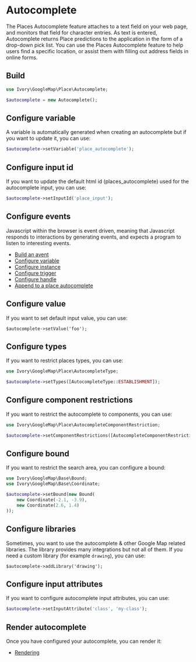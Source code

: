 # Autocomplete

The Places Autocomplete feature attaches to a text field on your web page, and monitors that field for character
entries. As text is entered, Autocomplete returns Place predictions to the application in the form of a drop-down pick
list. You can use the Places Autocomplete feature to help users find a specific location, or assist them with filling
out address fields in online forms.

## Build

``` php
use Ivory\GoogleMap\Place\Autocomplete;

$autocomplete = new Autocomplete();
```

## Configure variable

A variable is automatically generated when creating an autocomplete but if you want to update it, you can use:

``` php
$autocomplete->setVariable('place_autocomplete');
```

## Configure input id

If you want to update the default html id (places_autocomplete) used for the autocomplete input, you can use:

``` php
$autocomplete->setInputId('place_input');
```

## Configure events

Javascript within the browser is event driven, meaning that Javascript responds to interactions by generating events, 
and expects a program to listen to interesting events.

 - [Build an avent](/doc/event.md#build)
 - [Configure variable](/doc/event.md#configure-variable)
 - [Configure instance](/doc/event.md#configure-instance)
 - [Configure trigger](/doc/event.md#configure-trigger)
 - [Configure handle](/doc/event.md#configure-handle)
 - [Append to a place autocomplete](/doc/event.md#append-to-a-place-autocomplete)

## Configure value

If you want to set default input value, you can use:

``` pphp
$autocomplete->setValue('foo');
```

## Configure types

If you want to restrict places types, you can use:

``` php
use Ivory\GoogleMap\Place\AutocompleteType;

$autocomplete->setTypes([AutocompleteType::ESTABLISHMENT]);
```

## Configure component restrictions

If you want to restrict the autocomplete to components, you can use:

``` php
use Ivory\GoogleMap\Place\AutocompleteComponentRestriction;

$autocomplete->setComponentRestrictions([AutocompleteComponentRestriction::COUNTRY => 'fr']);
```

## Configure bound

If you want to restrict the search area, you can configure a bound: 

``` php
use Ivory\GoogleMap\Base\Bound;
use Ivory\GoogleMap\Base\Coordinate;

$autocomplete->setBound(new Bound(
    new Coordinate(-2.1, -3.9), 
    new Coordinate(2.6, 1.4)
));
```

## Configure libraries

Sometimes, you want to use the autocomplete & other Google Map related libraries. The library provides many 
integrations but not all of them. If you need a custom library (for example `drawing`), you can use:

```
$autocomplete->addLibrary('drawing');
```

## Configure input attributes

If you want to configure autocomplete input attributes, you can use:

``` php
$autocomplete->setInputAttribute('class', 'my-class');
```

## Render autocomplete

Once you have configured your autocomplete, you can render it:

- [Rendering](/doc/helper/index.md)
